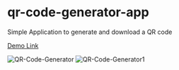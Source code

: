 # qr-code-generator-app
Simple Application to generate and download a QR code

<a href="https://qr-code-generator-website.netlify.app/" target="-blank">Demo Link</a>

![QR-Code-Generator](https://user-images.githubusercontent.com/74255678/233812028-652a65de-b1a1-4cfc-b4e3-69d1e176bc5d.png)
![QR-Code-Generator1](https://user-images.githubusercontent.com/74255678/233812043-6684599d-cd45-4012-8aa9-e476e14e9559.png)
